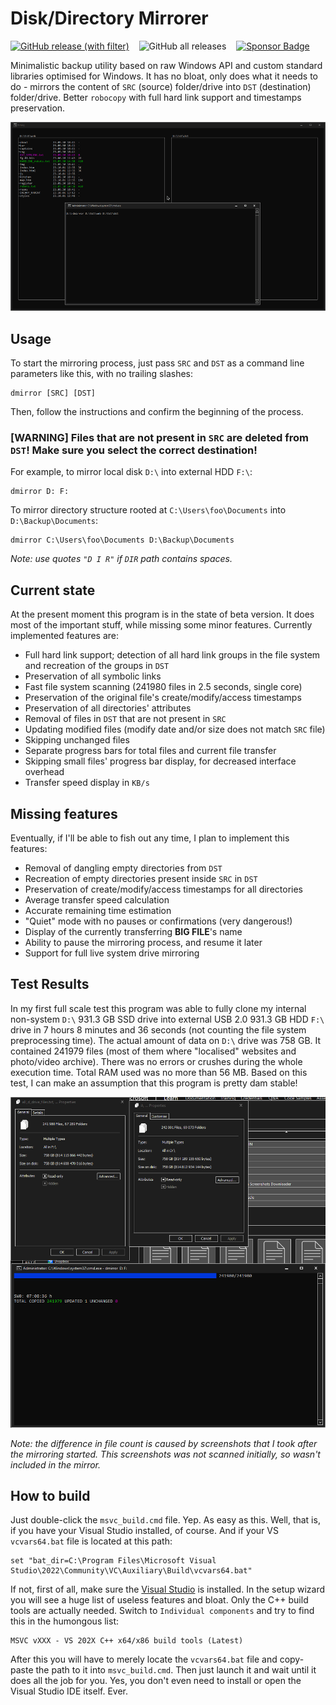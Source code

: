 # Disk/Directory Mirrorer

[![GitHub release (with filter)](https://img.shields.io/github/v/release/ScienceDiscoverer/dmirror)](../../releases/latest)
&nbsp;&nbsp;&nbsp;![GitHub all releases](https://img.shields.io/github/downloads/ScienceDiscoverer/dmirror/total)
&nbsp;&nbsp;&nbsp;[![Sponsor Badge](https://img.shields.io/badge/%E2%98%95_Sponsor-blue)](https://www.buymeacoffee.com/sciencediscoverer)

Minimalistic backup utility based on raw Windows API and custom standard libraries optimised for Windows. It has no bloat, only does what it needs to do - mirrors the content of `SRC` (source) folder/drive into `DST` (destination) folder/drive. Better `robocopy` with full hard link support and timestamps preservation.

![Program GIF Demo](readme/main.gif)

## Usage

To start the mirroring process, just pass `SRC` and `DST` as a command line parameters like this, with no trailing slashes:

```
dmirror [SRC] [DST]
```
Then, follow the instructions and confirm the beginning of the process.

### **[WARNING]** Files that are not present in `SRC` are **deleted** from `DST`! Make sure you select the correct destination!

For example, to mirror local disk `D:\` into external HDD `F:\`:

```
dmirror D: F:
```

To mirror directory structure rooted at `C:\Users\foo\Documents` into `D:\Backup\Documents`:

```
dmirror C:\Users\foo\Documents D:\Backup\Documents
```
*Note: use quotes `"D I R"` if `DIR` path contains spaces.*

## Current state

At the present moment this program is in the state of beta version. It does most of the important stuff, while missing some minor features. Currently implemented features are:

* Full hard link support; detection of all hard link groups in the file system and recreation of the groups in `DST`
* Preservation of all symbolic links
* Fast file system scanning (241980 files in 2.5 seconds, single core)
* Preservation of the original file's create/modify/access timestamps
* Preservation of all directories' attributes
* Removal of files in `DST` that are not present in `SRC`
* Updating modified files (modify date and/or size does not match `SRC` file)
* Skipping unchanged files
* Separate progress bars for total files and current file transfer
* Skipping small files' progress bar display, for decreased interface overhead
* Transfer speed display in `KB/s`

## Missing features

Eventually, if I'll be able to fish out any time, I plan to implement this features:

* Removal of dangling empty directories from `DST`
* Recreation of empty directories present inside `SRC` in `DST`
* Preservation of create/modify/access timestamps for all directories
* Average transfer speed calculation
* Accurate remaining time estimation
* "Quiet" mode with no pauses or confirmations (very dangerous!)
* Display of the currently transferring **BIG FILE**'s name
* Ability to pause the mirroring process, and resume it later
* Support for full live system drive mirroring

## Test Results

In my first full scale test this program was able to fully clone my internal non-system `D:\` 931.3 GB SSD drive into external USB 2.0 931.3 GB HDD `F:\` drive in 7 hours 8 minutes and 36 seconds (not counting the file system preprocessing time). The actual amount of data on `D:\` drive was 758 GB. It contained 241979 files (most of them where "localised" websites and photo/video archive). There was no errors or crushes during the whole execution time. Total RAM used was no more than 56 MB. Based on this test, I can make an assumption that this program is pretty dam stable!

![Test result screenshot](readme/test.png)

*Note: the difference in file count is caused by screenshots that I took after the mirroring started. This screenshots was not scanned initially, so wasn't included in the mirror.*

## How to build

Just double-click the `msvc_build.cmd` file. Yep. As easy as this. Well, that is, if you have your Visual Studio installed, of course. And if your VS `vcvars64.bat` file is located at this path:

```
set "bat_dir=C:\Program Files\Microsoft Visual Studio\2022\Community\VC\Auxiliary\Build\vcvars64.bat"
```
If not, first of all, make sure the [Visual Studio](https://visualstudio.microsoft.com/downloads/) is installed. In the setup wizard you will see a huge list of useless features and bloat. Only the C++ build tools are actually needed. Switch to `Individual components` and try to find this in the humongous list:

```
MSVC vXXX - VS 202X C++ x64/x86 build tools (Latest)
```

After this you will have to merely locate the `vcvars64.bat` file and copy-paste the path to it into `msvc_build.cmd`. Then just launch it and wait until it does all the job for you. Yes, you don't even need to install or open the Visual Studio IDE itself. Ever.
